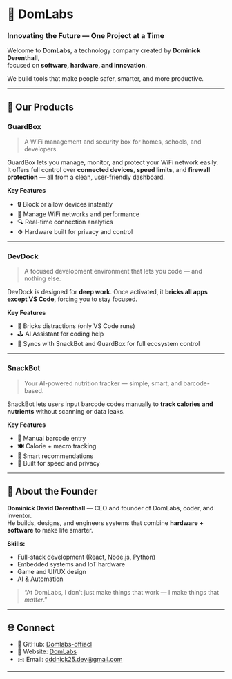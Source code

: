 # 🧠 DomLabs  
### Innovating the Future — One Project at a Time  

Welcome to **DomLabs**, a technology company created by **Dominick Derenthall**,  
focused on **software, hardware, and innovation**.  

We build tools that make people safer, smarter, and more productive.

---

## 🚀 Our Products  

### **GuardBox**
> A WiFi management and security box for homes, schools, and developers.

GuardBox lets you manage, monitor, and protect your WiFi network easily.  
It offers full control over **connected devices**, **speed limits**, and **firewall protection** — all from a clean, user-friendly dashboard.  

**Key Features**
- 🔒 Block or allow devices instantly  
- 📶 Manage WiFi networks and performance  
- 🔍 Real-time connection analytics  
- ⚙️ Hardware built for privacy and control  

---

### **DevDock**
> A focused development environment that lets you code — and nothing else.

DevDock is designed for **deep work**. Once activated, it **bricks all apps except VS Code**, forcing you to stay focused.  

**Key Features**
- 🧠 Bricks distractions (only VS Code runs)  
- 🕹️ AI Assistant for coding help  
- 🔧 Syncs with SnackBot and GuardBox for full ecosystem control  

---

### **SnackBot**
> Your AI-powered nutrition tracker — simple, smart, and barcode-based.  

SnackBot lets users input barcode codes manually to **track calories and nutrients** without scanning or data leaks.  

**Key Features**
- 📱 Manual barcode entry  
- 🍽️ Calorie + macro tracking  
- 💬 Smart recommendations  
- 🧩 Built for speed and privacy  

---

## 🧩 About the Founder  

**Dominick David Derenthall** — CEO and founder of DomLabs, coder, and inventor.  
He builds, designs, and engineers systems that combine **hardware + software** to make life smarter.  

**Skills:**  
- Full-stack development (React, Node.js, Python)  
- Embedded systems and IoT hardware  
- Game and UI/UX design  
- AI & Automation  

> “At DomLabs, I don’t just make things that work — I make things that *matter*.”

---

## 🌐 Connect  
- 🧭 GitHub: [Domlabs-offiacl](https://github.com/domlabs-offical)  
- 💼 Website: [DomLabs](https://domlabs-offical.github.io/domlabs)  
- ✉️ Email: dddnick25.dev@gmail.com 

---
